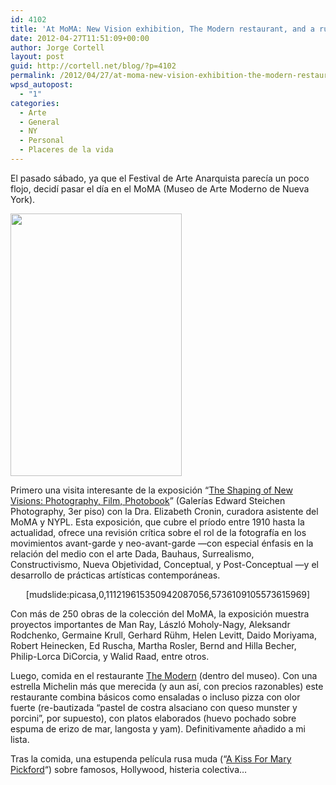 ```yaml
---
id: 4102
title: 'At MoMA: New Vision exhibition, The Modern restaurant, and a russian silent film about celebrities'
date: 2012-04-27T11:51:09+00:00
author: Jorge Cortell
layout: post
guid: http://cortell.net/blog/?p=4102
permalink: /2012/04/27/at-moma-new-vision-exhibition-the-modern-restaurant-and-a-russian-silent-film-about-celebrities/
wpsd_autopost:
  - "1"
categories:
  - Arte
  - General
  - NY
  - Personal
  - Placeres de la vida
---
```

El pasado sábado, ya que el Festival de Arte Anarquista parecía un poco flojo, decidí pasar el día en el MoMA (Museo de Arte Moderno de Nueva York).

<img class="aligncenter" title="New Visions at MoMA" src="http://www.moma.org/images/dynamic_content/exhibition_page/58162.jpg?1325086913" alt="" width="274" height="420" />

Primero una visita interesante de la exposición &#8220;<a title="http://www.moma.org/visit/calendar/exhibitions/1247" href="http://www.moma.org/visit/calendar/exhibitions/1247" target="_blank">The Shaping of New Visions: Photography, Film, Photobook</a>&#8221; (Galerías Edward Steichen Photography, 3er piso) con la Dra. Elizabeth Cronin, curadora asistente del MoMA y NYPL. Esta exposición, que cubre el príodo entre 1910 hasta la actualidad, ofrece una revisión crítica sobre el rol de la fotografía en los movimientos avant-garde y neo-avant-garde —con especial énfasis en la relación del medio con el arte Dada, Bauhaus, Surrealismo, Constructivismo, Nueva Objetividad, Conceptual, y Post-Conceptual —y el desarrollo de prácticas artísticas contemporáneas.

<p style="text-align: center">
  [mudslide:picasa,0,111219615350942087056,5736109105573615969]
</p>

Con más de 250 obras de la colección del MoMA, la exposición muestra proyectos importantes de Man Ray, László Moholy-Nagy, Aleksandr Rodchenko, Germaine Krull, Gerhard Rühm, Helen Levitt, Daido Moriyama, Robert Heinecken, Ed Ruscha, Martha Rosler, Bernd and Hilla Becher, Philip-Lorca DiCorcia, y Walid Raad, entre otros.

Luego, comida en el restaurante <a title="http://www.themodernnyc.com/" href="http://www.themodernnyc.com/" target="_blank">The Modern</a> (dentro del museo). Con una estrella Michelin más que merecida (y aun así, con precios razonables) este restaurante combina básicos como ensaladas o incluso pizza con olor fuerte (re-bautizada &#8220;pastel de costra alsaciano con queso munster y porcini&#8221;, por supuesto), con platos elaborados (huevo pochado sobre espuma de erizo de mar, langosta y yam). Definitivamente añadido a mi lista.

Tras la comida, una estupenda película rusa muda (&#8220;<a title="http://www.moma.org/visit/calendar/film_screenings/14856" href="http://www.moma.org/visit/calendar/film_screenings/14856" target="_blank">A Kiss For Mary Pickford</a>&#8220;) sobre famosos, Hollywood, histeria colectiva&#8230;